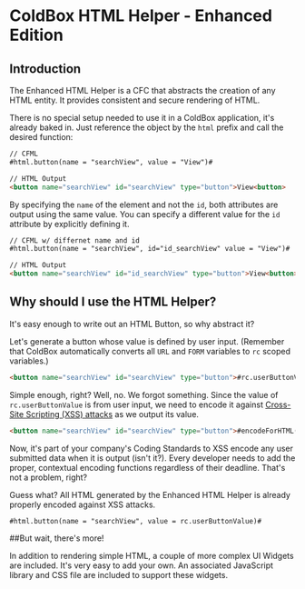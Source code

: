 ColdBox HTML Helper - Enhanced Edition
=======

## Introduction

The Enhanced HTML Helper is a CFC that abstracts the creation of any HTML entity. It provides consistent and secure rendering of HTML.

There is no special setup needed to use it in a ColdBox application, it's already baked in. Just reference the object by the `html` prefix and call the desired function:

```html
// CFML
#html.button(name = "searchView", value = "View")#

// HTML Output
<button name="searchView" id="searchView" type="button">View<button>
```
By specifying the `name` of the element and not the `id`, both attributes are output using the same value. You can specify a different value for the `id` attribute by explicitly defining it.

```html
// CFML w/ differnet name and id
#html.button(name = "searchView", id="id_searchView" value = "View")#

// HTML Output
<button name="searchView" id="id_searchView" type="button">View<button>
```

## Why should I use the HTML Helper?

It's easy enough to write out an HTML Button, so why abstract it? 

Let's generate a button whose value is defined by user input. (Remember that ColdBox automatically converts all `URL` and `FORM` variables to `rc` scoped variables.)

```html
<button name="searchView" id="searchView" type="button">#rc.userButtonValue#</button>
```
Simple enough, right? Well, no. We forgot something. Since the value of `rc.userButtonValue` is from user input, we need to encode it against [Cross-Site Scripting (XSS) attacks](https://www.owasp.org/index.php/Cross-site_Scripting_(XSS)) as we output its value.

```html
<button name="searchView" id="searchView" type="button">#encodeForHTML(rc.userButtonValue)#</button>
```

Now, it's part of your company's Coding Standards to XSS encode any user submitted data when it is output (isn't it?). Every developer needs to add the proper, contextual encoding functions regardless of their deadline. That's not a problem, right?

Guess what? All HTML generated by the Enhanced HTML Helper is already properly encoded against XSS attacks.

```html
#html.button(name = "searchView", value = rc.userButtonValue)#
```

##But wait, there's more!

In addition to rendering simple HTML, a couple of more complex UI Widgets are included. It's very easy to add your own. An associated JavaScript library and CSS file are included to support these widgets.